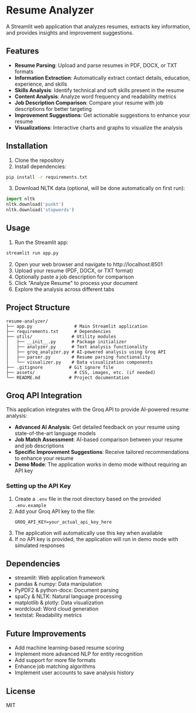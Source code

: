 # Resume Analyzer

A Streamlit web application that analyzes resumes, extracts key information, and provides insights and improvement suggestions.

## Features

- **Resume Parsing**: Upload and parse resumes in PDF, DOCX, or TXT formats
- **Information Extraction**: Automatically extract contact details, education, experience, and skills
- **Skills Analysis**: Identify technical and soft skills present in the resume
- **Content Analysis**: Analyze word frequency and readability metrics
- **Job Description Comparison**: Compare your resume with job descriptions for better targeting
- **Improvement Suggestions**: Get actionable suggestions to enhance your resume
- **Visualizations**: Interactive charts and graphs to visualize the analysis

## Installation

1. Clone the repository
2. Install dependencies:

```bash
pip install -r requirements.txt
```

3. Download NLTK data (optional, will be done automatically on first run):

```python
import nltk
nltk.download('punkt')
nltk.download('stopwords')
```

## Usage

1. Run the Streamlit app:

```bash
streamlit run app.py
```

2. Open your web browser and navigate to http://localhost:8501
3. Upload your resume (PDF, DOCX, or TXT format)
4. Optionally paste a job description for comparison
5. Click "Analyze Resume" to process your document
6. Explore the analysis across different tabs

## Project Structure

```
resume-analyzer/
├── app.py                # Main Streamlit application
├── requirements.txt      # Dependencies
├── utils/               # Utility modules
│   ├── __init__.py      # Package initializer
│   ├── analyzer.py      # Text analysis functionality
│   ├── groq_analyzer.py # AI-powered analysis using Groq API
│   ├── parser.py        # Resume parsing functionality
│   └── visualizer.py    # Data visualization components
├── .gitignore          # Git ignore file
├── assets/               # CSS, images, etc. (if needed)
└── README.md           # Project documentation
```

## Groq API Integration

This application integrates with the Groq API to provide AI-powered resume analysis:

- **Advanced AI Analysis**: Get detailed feedback on your resume using state-of-the-art language models
- **Job Match Assessment**: AI-based comparison between your resume and job descriptions
- **Specific Improvement Suggestions**: Receive tailored recommendations to enhance your resume
- **Demo Mode**: The application works in demo mode without requiring an API key

### Setting up the API Key

1. Create a `.env` file in the root directory based on the provided `.env.example`
2. Add your Groq API key to the file:
   ```
   GROQ_API_KEY=your_actual_api_key_here
   ```
3. The application will automatically use this key when available
4. If no API key is provided, the application will run in demo mode with simulated responses

## Dependencies

- streamlit: Web application framework
- pandas & numpy: Data manipulation
- PyPDF2 & python-docx: Document parsing
- spaCy & NLTK: Natural language processing
- matplotlib & plotly: Data visualization
- wordcloud: Word cloud generation
- textstat: Readability metrics

## Future Improvements

- Add machine learning-based resume scoring
- Implement more advanced NLP for entity recognition
- Add support for more file formats
- Enhance job matching algorithms
- Implement user accounts to save analysis history

## License

MIT
